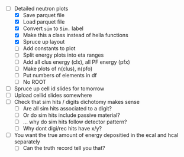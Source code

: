 - [ ] Detailed neutron plots
  - [x] Save parquet file
  - [x] Load parquet file
  - [x] Convert `sim` to `Sim.` label
  - [x] Make this a class instead of hella functions
  - [x] Spruce up layout
  - [ ] Add constants to plot
  - [ ] Split energy plots into eta ranges
  - [ ] Add all clus energy (clx), all PF energy (pfx)
  - [ ] Make plots of n(clus), n(pfo)
  - [ ] Put numbers of elements in df
  - [ ] No ROOT
- [ ] Spruce up cell id slides for tomorrow
- [ ] Upload cellid slides somewhere
- [ ] Check that sim hits / digits dichotomy makes sense
  - [ ] Are all sim hits associated to a digit?
  - [ ] Or do sim hits include passive material?
  - [ ] ... why do sim hits follow detector pattern?
  - [ ] Why dont digi/rec hits have x/y?
- [ ] You want the true amount of energy depositied in the ecal and hcal separately
  - [ ] Can the truth record tell you that?
